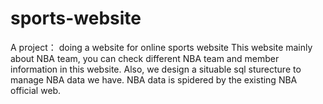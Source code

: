 # sports-website
A project： doing a website for online sports website
This website mainly about NBA team, you can check different NBA team and member information in this website. Also, we design a situable sql sturecture to manage NBA data we have. NBA data is spidered by the existing NBA official web.
